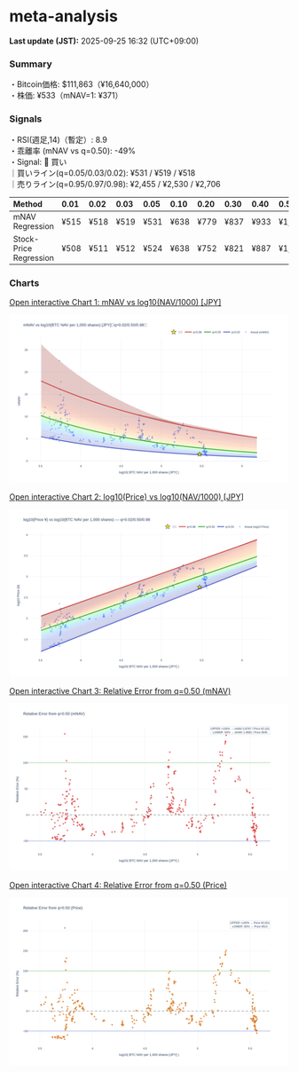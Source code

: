 # meta-analysis


<!--REPORT:START-->
**Last update (JST):** 2025-09-25 16:32 (UTC+09:00)

### Summary
・Bitcoin価格: $111,863（¥16,640,000）  
・株価: ¥533（mNAV=1: ¥371）

### Signals
・RSI(週足,14)（暫定）: 8.9  
・乖離率 (mNAV vs q=0.50): -49%  
・Signal: 🔵 買い  
｜買いライン(q=0.05/0.03/0.02): ¥531 / ¥519 / ¥518  
｜売りライン(q=0.95/0.97/0.98): ¥2,455 / ¥2,530 / ¥2,706

| Method                 | 0.01   | 0.02   | 0.03   | 0.05   | 0.10   | 0.20   | 0.30   | 0.40   | 0.50   | 0.60   | 0.70   | 0.80   | 0.90   | 0.95   | 0.97   | 0.98   | 0.99   |
|:-----------------------|:-------|:-------|:-------|:-------|:-------|:-------|:-------|:-------|:-------|:-------|:-------|:-------|:-------|:-------|:-------|:-------|:-------|
| mNAV Regression        | ¥515   | ¥518   | ¥519   | ¥531   | ¥638   | ¥779   | ¥837   | ¥933   | ¥1,090 | ¥1,243 | ¥1,391 | ¥1,823 | ¥2,218 | ¥2,455 | ¥2,530 | ¥2,706 | ¥2,688 |
| Stock-Price Regression | ¥508   | ¥511   | ¥512   | ¥524   | ¥638   | ¥752   | ¥821   | ¥887   | ¥1,025 | ¥1,101 | ¥1,269 | ¥1,703 | ¥2,054 | ¥2,286 | ¥2,277 | ¥2,482 | ¥2,498 |

### Charts
[Open interactive Chart 1: mNAV vs log10(NAV/1000) [JPY]](https://tkzm240.github.io/meta-analysis/fig1.html)

![fig1](assets/fig1.png)

[Open interactive Chart 2: log10(Price) vs log10(NAV/1000) [JPY]](https://tkzm240.github.io/meta-analysis/fig2.html)

![fig2](assets/fig2.png)

[Open interactive Chart 3: Relative Error from q=0.50 (mNAV)](https://tkzm240.github.io/meta-analysis/fig3.html)

![fig3](assets/fig3.png)

[Open interactive Chart 4: Relative Error from q=0.50 (Price)](https://tkzm240.github.io/meta-analysis/fig4.html)

![fig4](assets/fig4.png)
<!--REPORT:END-->
